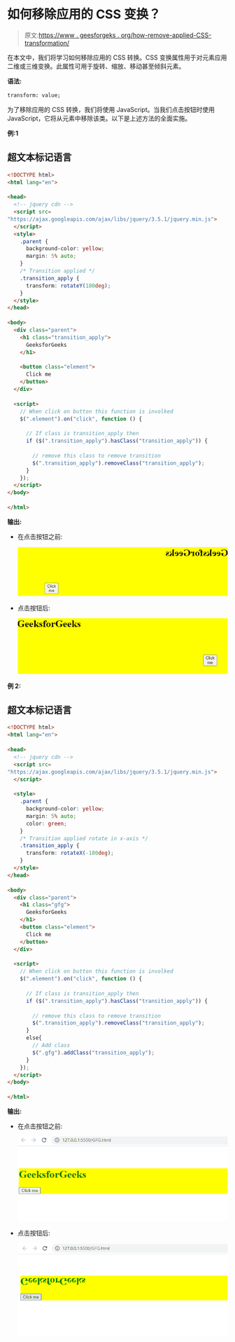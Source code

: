 # 如何移除应用的 CSS 变换？

> 原文:[https://www . geesforgeks . org/how-remove-applied-CSS-transformation/](https://www.geeksforgeeks.org/how-to-remove-applied-css-transformation/)

在本文中，我们将学习如何移除应用的 CSS 转换。CSS 变换属性用于对元素应用二维或三维变换。此属性可用于旋转、缩放、移动甚至倾斜元素。

**语法:**

```html
transform: value;
```

为了移除应用的 CSS 转换，我们将使用 JavaScript。当我们点击按钮时使用 JavaScript，它将从元素中移除该类。以下是上述方法的全面实施。

**例:1**

## 超文本标记语言

```html
<!DOCTYPE html>
<html lang="en">

<head>
  <!-- jquery cdn -->
  <script src=
"https://ajax.googleapis.com/ajax/libs/jquery/3.5.1/jquery.min.js">
  </script>
  <style>
    .parent {
      background-color: yellow;
      margin: 5% auto;
    }
    /* Transition applied */
    .transition_apply {
      transform: rotateY(180deg);
    }
  </style>
</head>

<body>
  <div class="parent">
    <h1 class="transition_apply">
      GeeksforGeeks
    </h1>

    <button class="element">
      Click me
    </button>
  </div>

  <script>
    // When click on button this function is involked
    $(".element").on("click", function () {

      // If class is transition_apply then 
      if ($(".transition_apply").hasClass("transition_apply")) {

        // remove this class to remove transition
        $(".transition_apply").removeClass("transition_apply");
      }
    });
  </script>
</body>

</html>
```

**输出:**

*   在点击按钮之前:

    ![](img/be2e94d6d31e1b8d2d293e649cded3f9.png)

*   点击按钮后:

    ![](img/588198b27f09360e9300f121db12b4cf.png)

**例 2:**

## 超文本标记语言

```html
<!DOCTYPE html>
<html lang="en">

<head>
  <!-- jquery cdn -->
  <script src=
"https://ajax.googleapis.com/ajax/libs/jquery/3.5.1/jquery.min.js">
  </script>

  <style>
    .parent {
      background-color: yellow;
      margin: 5% auto;
      color: green;
    }
    /* Transition applied rotate in x-axis */
    .transition_apply {
      transform: rotateX(-180deg);
    }
  </style>
</head>

<body>
  <div class="parent">
    <h1 class="gfg">
      GeeksforGeeks
    </h1>
    <button class="element">
      Click me
    </button>
  </div>

  <script>
    // When click on button this function is involked
    $(".element").on("click", function () {

      // If class is transition_apply then 
      if ($(".transition_apply").hasClass("transition_apply")) {

        // remove this class to remove transition
        $(".transition_apply").removeClass("transition_apply");
      }
      else{
        // Add class
        $(".gfg").addClass("transition_apply");
      }
    });
  </script>
</body>

</html>
```

**输出:**

*   在点击按钮之前:

    ![](img/93a4c28d629d804211bf035b6c99de8f.png)

*   点击按钮后:

    ![](img/63bb27712c711c204633bc8bb8064a7c.png)